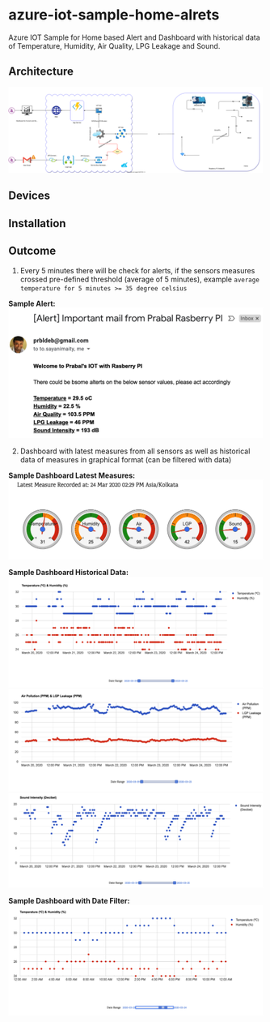 # azure-iot-sample-home-alrets

Azure IOT Sample for Home based Alert and Dashboard with historical data of Temperature, Humidity, Air Quality, LPG Leakage and Sound.

## Architecture
![Alert Email](Docs/images/architecture.svg)

## Devices


## Installation


## Outcome

1. Every 5 minutes there will be check for alerts, if the sensors measures crossed pre-defined threshold (average of 5 minutes), example `average temperature for 5 minutes >= 35 degree celsius`

**Sample Alert:**
![Alert Email](Docs/images/alert.png)

2. Dashboard with latest measures from all sensors as well as historical data of measures in graphical format (can be filtered with data)

**Sample Dashboard Latest Measures:**
![Alert Email](Docs/images/dashboard_1.png)

**Sample Dashboard Historical Data:**
![Alert Email](Docs/images/dashboard_2.png)
![Alert Email](Docs/images/dashboard_3.png)
![Alert Email](Docs/images/dashboard_4.png)

**Sample Dashboard with Date Filter:**
![Alert Email](Docs/images/dashboard_2_filter.png)